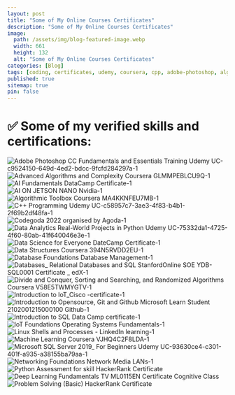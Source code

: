```yaml
---
layout: post
title: "Some of My Online Courses Certificates"
description: "Some of My Online Courses Certificates"
image:
  path: /assets/img/blog-featured-image.webp
  width: 661
  height: 132
  alt: "Some of My Online Courses Certificates"
categories: [Blog]
tags: [coding, certificates, udemy, coursera, cpp, adobe-photoshop, algorithmic-toolbox, datacamp, codegoda, data-analytics, python, data-science, online-courses, covid19, database, microsoft-learn, sql-introduction, hackerrank, nvidia, deep-learning, assessment]
published: true
sitemap: true
pin: false
---
```



# ✅ Some of my verified skills and certifications:

![Adobe Photoshop CC Fundamentals and Essentials Training Udemy UC-c9524150-649d-4ed2-bdcc-9fcfd284297a-1](https://user-images.githubusercontent.com/77569653/207000757-d9920eef-d5bf-4ef9-a043-ef28d66cf2a2.jpg)
![Advanced Algorithms and Complexity Coursera GLMMPEBLCU9Q-1](https://user-images.githubusercontent.com/77569653/207000775-21a04da5-4241-4d4d-a91f-fd32c1008a09.jpg)
![AI Fundamentals DataCamp Certificate-1](https://user-images.githubusercontent.com/77569653/207000778-885a11c9-c3b0-40cd-86ca-a0cd016e100e.jpg)
![AI ON JETSON NANO Nvidia-1](https://user-images.githubusercontent.com/77569653/207000784-28a09b2d-cd63-4575-81c1-f1127d4ec6f5.jpg)
![Algorithmic Toolbox Coursera MA4KKNFEU7MB-1](https://user-images.githubusercontent.com/77569653/207000789-2a660c46-d8d1-4d07-9d09-b1df9882a63e.jpg)
![C++ Programming Udemy UC-c58957c7-3ae3-4f83-b4b1-2f69b2df48fa-1](https://user-images.githubusercontent.com/77569653/207000791-6763e718-6b72-4db4-a893-1f4d683e5d5f.jpg)
![Codegoda 2022 organised by Agoda-1](https://user-images.githubusercontent.com/77569653/207000796-e5091489-1644-4aa0-b17c-95db71b158d4.jpg)
![Data Analytics Real-World Projects in Python Udemy UC-75332da1-4725-4f60-80ab-41f640046e3e-1](https://user-images.githubusercontent.com/77569653/207000801-4f9cedc2-9e04-4d80-8766-2645dd3310ac.jpg)
![Data Science for Everyone DateCamp Certificate-1](https://user-images.githubusercontent.com/77569653/207000807-5527fa2f-1812-4bdf-85af-b9b1c237580f.jpg)
![Data Structures Coursera 394N5RVDD2EU-1](https://user-images.githubusercontent.com/77569653/207000814-229550c2-e13b-4377-a2ac-bdb101ab40d2.jpg)
![Database Foundations Database Management-1](https://user-images.githubusercontent.com/77569653/207000819-7e707391-c1f8-44ac-9b1f-a41716c3c469.jpg)
![Databases_ Relational Databases and SQL StanfordOnline SOE YDB-SQL0001 Certificate _ edX-1](https://user-images.githubusercontent.com/77569653/207000823-1eff258f-483e-40cb-8b46-d4535960add6.jpg)
![Divide and Conquer, Sorting and Searching, and Randomized Algorithms Coursera V58E5TWMYGTV-1](https://user-images.githubusercontent.com/77569653/207000825-fca0038a-1b87-44e0-ba5c-78219c7e9007.jpg)
![Introduction to IoT_Cisco -certificate-1](https://user-images.githubusercontent.com/77569653/207000830-a24369f8-fbba-445b-908e-84024a1d03aa.jpg)
![Introduction to Opensource, Git and Github Microsoft Learn Student  2102001215000100   Github-1](https://user-images.githubusercontent.com/77569653/207000834-fbb4181f-05b2-4ca5-a102-5ae0984edd9b.jpg)
![Introduction to SQL Data Camp certificate-1](https://user-images.githubusercontent.com/77569653/207000839-3f4158ba-3993-43f0-befa-65fd769060fb.jpg)
![IoT Foundations Operating Systems Fundamentals-1](https://user-images.githubusercontent.com/77569653/207000841-68c9007b-4e86-4892-9eb3-a38022703889.jpg)
![Linux Shells and Processes - LinkedIn learning-1](https://user-images.githubusercontent.com/77569653/207000846-d0da3ea5-9d18-40b6-a4ac-7eecf8c0d95f.jpg)
![Machine Learning Coursera VJHQ4C2F8LDA-1](https://user-images.githubusercontent.com/77569653/207000849-c222d1f0-3856-4fad-8f59-380a503665b5.jpg)
![Microsoft SQL Server 2019_ For Beginners Udemy UC-93630ce4-c301-401f-a935-a38155ba79aa-1](https://user-images.githubusercontent.com/77569653/207000857-a0b600ce-8063-47bf-84ea-204c1fdbbfa2.jpg)
![Networking Foundations Network Media LANs-1](https://user-images.githubusercontent.com/77569653/207000863-558e99d7-c318-4e2a-b4be-b7ff04828f07.jpg)
![Python Assessment for skill HackerRank Certificate](https://user-images.githubusercontent.com/77569653/207000865-807a964f-77d7-46e1-b05b-fc5ed76b39df.png)
![Deep Learning Fundamentals TV ML0115EN Certificate Cognitive Class](https://user-images.githubusercontent.com/77569653/207000868-12b8d203-0fb8-4b55-b09e-1ccb847a2e7b.png)
![Problem Solving (Basic) HackerRank Certificate](https://user-images.githubusercontent.com/77569653/207000869-a38af34d-a5f5-4eea-afe9-9b4fba238402.png)



















<!-- 

tags: [pythondeveloper, datastructure, appdeveloper, javaprogramming, developerlife, programminglanguage, pythonprogramming, programmers, coder, programming, programmingisfun, html, css, developer, javascript, programmer, coding, software, programminglife, coderlife, codinglife, computerscience, codelife, code, science, softwaredevelopment, frontend, webdev, webdeveloper, webdevelopment, 100daysofcode, womenwhocode, womeninbusiness, womenintech, symfony, codinggirl, uxdesign, design, webdesign, uidesign, designer, python, business, girlboss, php, reactjs, girlpower, entrepreneurial, 100daysofcodetoday, wordpress, softwaredeveloper, girlswhocode, devlife, worldcode, csharp, learntocode, frontenddeveloper, angularjs, peoplewhocode, fullstackdeveloper, vuejs, backenddeveloper, dotnet, mobiledevelopment, womanintech, programadorgood, codergirl, coderpower, coders, coderslife, codingbootcamp, codingisfun, codingpics, java, programacion, programing, programmerlife, programmerrepublic, programmerslife, js, softwareengineering, informationtechnology, softwareengineer, programmerhumor, pythonhubwhat, ️use, codingdays, development, dev, developers, web, angular, pythoncode, geeklife, softwaredev, tech, cs, compsci, learncoding, dev_boys, engineers, womenwhoengineer, womenincs, coderbea, computers, stem, devboys, thedevlife, womanwhocode, codethink, gamedev, gamedeveloper, gamedevelopment, gamedevelopers, gameprogramming, gameprogrammer, codes, html5, utility, devtip, gamedevtips, performance, optimize, technology, programmingmemes, engineering, computer, machinelearning, linux, daysofcode, android, engineer, softwaretesting, datascience, computerengineering, softwaredevelopers, javascriptdeveloper, artificialintelligence, it, webdesigner, website, websitedesign, digitalmarketing, seo, graphicdesign, ui, marketing, ux, websitedevelopment, webdevelopers, branding, ecommerce, websitedesigner, socialmediamarketing, innovation, iphone, technews, apple, gadgets, electronics, smartphone, bhfyp, samsung, instagood, pro, instatech, education, security, gadget, instagram, mobile, technologynews, art, cybersecurity, techie, techno, ai, tecnologia, future, startup, robotics, oneplus, digital, india, s, gaming, iot, photography, internet, automation, covid, entrepreneur, electrical, arduino, electronic, electricalengineering, diy, raspberrypi, electronicsengineering, robot, arduinoproject, techy, device, photooftheday, onlineshopping, electronicsprojects, pcb, diyelectronics, microcontroller, arduinouno, phone, homeappliances, geek, electrician, led, laptops, music, esp, electric, home, fashion, ios, xiaomi, plus, app, huawei, game, games, gamer, follow, windows, androiddeveloper, Amazon, Google, NITI-Aayog, electronicsolution, electronicslovers, electronicsproject, transistor, electronicsolvers, electronicengineering, circuit, electronicsengineer, electricalengineer, arduinofun, digitalelectronics, voltage, circuitdesign, mechatronics, mechanicalengineering, electronicos, sensor, electronicsrepair, pcbdesign, electricalhacks, electricalwork, electronicsdiy, electronicsbasic, electronicsocialart, electronicsidea, semiconductor, embeddedsystems, electronicsstore, engineeringstudents, microprocessor, ohms, electronicsworld, engineeringlovers, project, architecture, interiordesign, construction, interior, m, homedecor, work, renovation, building, architect, artist, new, house, handmade, decor, luxury, mk, inspiration, wood, projectcar, homedesign, e, decoration, drawing, furniture, style, o, projectmanagement, creative, cat, artwork, archilovers, life, nature, realestate, build, car, r, arquitetura, codingforkids, codingmemes, codingislife, codingfun, codingjokes, codingproblems, programmingjokes, codinghumor, codingquotes, programminghumor, codinglove, nodejs, react, hacking, backend, jquery, c, bootstrap, htmlcoding, htmlcss, uiux, indonesia, javadeveloper, hacker, sql, snake, ballpython, reptile, snakes, reptiles, snakesofinstagram, reptilesofinstagram, pythonsofinstagram, pythons, ballpythonsofinstagram, deeplearning, pythonregius, ballpythons, royalpython, kalilinux, reptilelover, ethicalhacking, ballpythonmorphs, bigdata, socialmedia, logo, marketingdigital, appdesign, onlinemarketing, userinterface, smallbusiness, graphicdesigner, advertising, userexperience, designinspiration, logodesign, contentmarketing, dise, digitalmarketingagency, dribbble, Unix, Linux-API, Web-development, Mobile-App-development, C++, C#, Go, Java8, Kotlin, Objective-C, PyPy3, Ruby, Scala, Swift, libraries, ML, Hadoop, MapReduce, OpenGL, Computer-Science, Spring-MVC, Spring-Boot, data-mining, Agile, Scrum, distributed-parallel-systems, Machine-Learning, natural-language-processing, English, TypeScript, libraries-and-framework-integrations, Deep-Learning, Data-Science, Competitive-Programming, React.js, Node.js, Express.js, Vue.js, NumPy, TensorFlow, MongoDB, Dart, Flutter, Shell-Scripting, Agile-&-Waterfall-Methodologies, Docker, Jenkins, J2EE-WebServices, Microservices, Kubernetes, Shell, Bean-Shell, PowerShell, SailPoint-IIQ, Active-Directory, Tomcat, Unit-Testing, Junit, Mockito, Azure, Build-Automation, CI, CD, AD, Salesforce, JDBC, Delimited, IAM, MERN, LAMP, Laravel, Matlab, XML, JSON, Flask, Rust, Solidity, AWS, .NET, NoSQL, Perl, software-development-life-cycle, Spark, SageMaker, Elasticsearch, Kibana, SQS, Lambda, DynamoDB, Data-Pipelines, Kinesis, Mathematics, SDE, Google-Cloud, Microsoft-Azure, BigQuery, Terraform, PostgreSQL, Nginx, HTTP, Oracle, Cassandra, Redis, HBase, Tableau, MicroStrategy, Vertica, SAP, SOAP, Webservices, Dropwizard, CRM, GCP, bash, MacOS, Jira, Webhook, Wrike, GitLab, Kafka, TeamCity, PhD, PyTorch, Unity, Selenium, Power-BI, Postman, Lua, GraphQL, Apache-Spark, ASP.NET, Computer-Vision, Excel, InfluxDB, IntelliJ-IDEA, Maven, JVM, Golang, non-relational-databases, Systems-administration, filesystems, troubleshooting, pc, laptop, pcgaming, gamingpc, pcbuild, computerrepair, asus, pcgamer, gamingsetup, hp, intel, hardware, komputer, setup, gamers, office, lenovo, pcsetup, rgb, wifi, fibraoptica, fibra, telecom, online, network, wireless, velocidade, tv, memes, provedor, bandalarga, brasil, networking, router, data, provedordeinternet, youtube, informatica, isp, facebook, telecomunica, netflix, qualidade, es, empreendedorismo, ps, playstation, videogames, xbox, videogame, twitch, fortnite, pubg, gamergirl, anime, xboxone, fun, play, nintendo, meme, gameplay, cosplay, gta, pubgmobile, freefire, callofduty, gamingcommunity, streamer, lol, funny, instagamer, instagaming, esports, leagueoflegends, gamerlife, csgo, football, fanart, video, sport, mobilelegends, dota, rkiye, custompc, pcmasterrace, pcbuilds, pcmr, gamingsetups, pcgamingsetup, amd, pcgamers, nvidia, gamingroom, pcmodding, rtx, battlestation, desksetup, dreamsetup, pcmods, gaminglife, custompcbuild, gamingrig, corsair, pcbuilding, setupwars, pcmod, battlestations, watercooling, setups, msi, pcsetups, ryzen, rgblights, gpu, setupgamer, setupinspiration, gigabyte, pchardware, pcbuilder, watercooled, gamerpc, gamingislife, gamingmemes, gamingposts, gamingchannel, gaminggear, gamingchair, gamingcomputer, gamingpcbuild, gamingmeme, gamingclips, videogaming, gaminglaptop, motivation, success, money, entrepreneurship, businessowner, mindset, lifestyle, goals, investment, finance, motivationalquotes, quotes, businesswoman, entrepreneurlife, hustle, leadership, bitcoin, investing, fitness, businessman, believe, b, wealth, happy, forex, inspire, invest, financialfreedom, motivational, trading, positivevibes, travel, doors, window, microsoft, doorsandwindows, glass, notebook, door, homeimprovement, mac, windowsanddoors, architecturephotography, twitchstreamer, pcgames, steam, twitchaffiliate, twitchtv, streaming, cod, git, github, devops, training, pmerj, gym, stunt, leap, flexible, vault, beam, flip, bars, vscode, gymnastic, k, gymnastique, gymnastics, flipping, gymnasts, gymnastlife, highbar, scale, ansible, gymnast, hackers, hack, infosec, ethicalhacker, pentesting, cyber, cybercrime, ubuntu, malware, cyberattack, anonymous, informationsecurity, linuxfan, hackingtools, cybersecurityawareness, linuxmint, hacked, opensource, cloudcomputing, linuxuser, cyberpunk, privacy, dataprotection, datasecurity, cybersecuritytraining, aesthetic, hackerman, digitalart, cybergoth, neon, hackerspace, futuristic, scifi, phishing, goth, vaporwave, cyberpunkart, ransomware, bugbounty, itsecurity, networksecurity, databreach, cloud, exploit, infosecurity, cybersec, cloudsecurity, encryption, pentest, cyberattacks, cybersecuritynews, cybernews, hackingnews, metasploit, blackhat, hackerindonesia, hacks, hackernews, or, secutiy, termux, hackerstayaway, anonymoushackers, hackinginstagram, learnhacking, ethicalhackers, hackinstagram, termuxhacking, blackhathacker, computerprogramming, growthhacking, wifihacking, blog, blogger, bloggerstyle, blogging, fashionblogger, food, beauty, bloggers, bloggerlife, blogpost, influencer, ootd, instadaily, makeup, picoftheday, photo, moda, foodblogger, instablog, bloggersofinstagram, vlog, beautiful, model, travelblogger, foodie, styleblogger, writer, likeforlikes, likes, news, fashionista, insta, summer, blogueira, lifestyleblogger, fashionstyle, instafashion, linkedin, twitter, linkedinprofile, linkedintips, linkedinmarketing, jobsearch, pinterest, resume, career, cv, personalbranding, tiktok, linkedinlife, jobs, job, headshots, cpa, careercoach, interview, ceo, linkedintraining, careeradvice, careertips, businessphotography, whatsapp, hiring, linkedinlearning, careergoals, careerdevelopment, tumblr, networkmarketing, mlm, community, networker, workfromhome, networkingevent, events, hiphop, entrepreneurs, cisco, negocios, event, coworking, searchengineoptimization, marketingstrategy, marketingtips, smm, emailmarketing, sem, seotips, ppc, googleads, digitalmarketingtips, marketingagency, seoservices, smo, content, internetmarketing, seoexpert, onlinebusiness, searchenginemarketing, seoagency, marketingonline, digitalagency, digitalmarketer, digitalmarketingservices, recruitment, jobseekers, jobsearching, employment, nowhiring, careers, jobseeker, recruiting, jobhunt, jobinterview, jobopportunity, jobvacancy, jobshiring, jobopening, hiringnow, hr, jobhunting, vacancy, jobalert, humanresources, staffing, newjob, jobfair, recruiter, careerchange, applynow, jobposting, jobseeking, jobsearchtips, jobvacancies, resumetips, interviewtips, opportunity, dreamjob, resumewriter, jobsinindia, jobsite, googlepixel, pixel,  trending, resumewriting, resumehelp, resumeservices, coverletter, curriculumvitae, resumedesign, resumebuilder, resumeadvice, resumes, resumetemplate, internship, resumebuilding, college, student, learning, university, careeropportunities, study, management, careergrowth, skills, coaching, nitdgp, nit-durgapur, linkedin-learning, udemy, adobe-photoshop, coursera, advanced-algorithms-complexity, jetson-nano, codegoda-2022]

-->